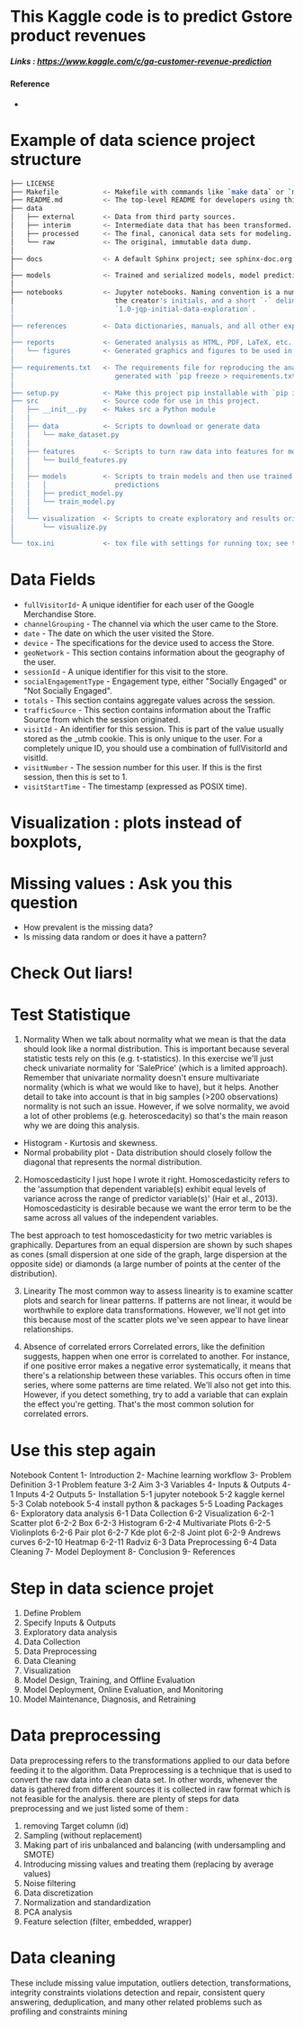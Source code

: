 # This Kaggle code is to predict Gstore product revenues 

##### Links : https://www.kaggle.com/c/ga-customer-revenue-prediction

#### Reference 
- 


# Example of data science project structure 

```sh
├── LICENSE
├── Makefile           <- Makefile with commands like `make data` or `make train`
├── README.md          <- The top-level README for developers using this project.
├── data
│   ├── external       <- Data from third party sources.
│   ├── interim        <- Intermediate data that has been transformed.
│   ├── processed      <- The final, canonical data sets for modeling.
│   └── raw            <- The original, immutable data dump.
│
├── docs               <- A default Sphinx project; see sphinx-doc.org for details
│
├── models             <- Trained and serialized models, model predictions, or model summaries
│
├── notebooks          <- Jupyter notebooks. Naming convention is a number (for ordering),
│                         the creator's initials, and a short `-` delimited description, e.g.
│                         `1.0-jqp-initial-data-exploration`.
│
├── references         <- Data dictionaries, manuals, and all other explanatory materials.
│
├── reports            <- Generated analysis as HTML, PDF, LaTeX, etc.
│   └── figures        <- Generated graphics and figures to be used in reporting
│
├── requirements.txt   <- The requirements file for reproducing the analysis environment, e.g.
│                         generated with `pip freeze > requirements.txt`
│
├── setup.py           <- Make this project pip installable with `pip install -e`
├── src                <- Source code for use in this project.
│   ├── __init__.py    <- Makes src a Python module
│   │
│   ├── data           <- Scripts to download or generate data
│   │   └── make_dataset.py
│   │
│   ├── features       <- Scripts to turn raw data into features for modeling
│   │   └── build_features.py
│   │
│   ├── models         <- Scripts to train models and then use trained models to make
│   │   │                 predictions
│   │   ├── predict_model.py
│   │   └── train_model.py
│   │
│   └── visualization  <- Scripts to create exploratory and results oriented visualizations
│       └── visualize.py
│
└── tox.ini            <- tox file with settings for running tox; see tox.testrun.org
```

# Data Fields
- `fullVisitorId`- A unique identifier for each user of the Google Merchandise Store.
- `channelGrouping` - The channel via which the user came to the Store.
- `date` - The date on which the user visited the Store.
- `device` - The specifications for the device used to access the Store.
- `geoNetwork` - This section contains information about the geography of the user.
- `sessionId` - A unique identifier for this visit to the store.
- `socialEngagementType` - Engagement type, either "Socially Engaged" or "Not Socially Engaged".
- `totals` - This section contains aggregate values across the session.
- `trafficSource` - This section contains information about the Traffic Source from which the session originated.
- `visitId` - An identifier for this session. This is part of the value usually stored as the _utmb cookie. This is only unique to the user. For a completely unique ID, you should use a combination of fullVisitorId and visitId.
- `visitNumber` - The session number for this user. If this is the first session, then this is set to 1.
- `visitStartTime` - The timestamp (expressed as POSIX time).


# Visualization : plots instead of boxplots,
 
 
# Missing values : Ask you this question 

- How prevalent is the missing data?
- Is missing data random or does it have a pattern?

# Check Out liars!


# Test Statistique

1. Normality
When we talk about normality what we mean is that the data should look like a normal distribution. This is important because several statistic tests rely on this (e.g. t-statistics). In this exercise we'll just check univariate normality for 'SalePrice' (which is a limited approach). Remember that univariate normality doesn't ensure multivariate normality (which is what we would like to have), but it helps. Another detail to take into account is that in big samples (>200 observations) normality is not such an issue. However, if we solve normality, we avoid a lot of other problems (e.g. heteroscedacity) so that's the main reason why we are doing this analysis.

- Histogram - Kurtosis and skewness. 
- Normal probability plot - Data distribution should closely follow the diagonal that represents the normal distribution.

2. Homoscedasticity
I just hope I wrote it right. Homoscedasticity refers to the 'assumption that dependent variable(s) exhibit equal levels of variance across the range of predictor variable(s)' (Hair et al., 2013). Homoscedasticity is desirable because we want the error term to be the same across all values of the independent variables.

The best approach to test homoscedasticity for two metric variables is graphically. Departures from an equal dispersion are shown by such shapes as cones (small dispersion at one side of the graph, large dispersion at the opposite side) or diamonds (a large number of points at the center of the distribution).

3. Linearity
The most common way to assess linearity is to examine scatter plots and search for linear patterns. If patterns are not linear, it would be worthwhile to explore data transformations. However, we'll not get into this because most of the scatter plots we've seen appear to have linear relationships.

4. Absence of correlated errors
Correlated errors, like the definition suggests, happen when one error is correlated to another. For instance, if one positive error makes a negative error systematically, it means that there's a relationship between these variables. This occurs often in time series, where some patterns are time related. We'll also not get into this. However, if you detect something, try to add a variable that can explain the effect you're getting. That's the most common solution for correlated errors.


# Use this step again 
Notebook Content
1- Introduction
2- Machine learning workflow
3- Problem Definition
3-1 Problem feature
3-2 Aim
3-3 Variables
4- Inputs & Outputs
4-1 Inputs
4-2 Outputs
5- Installation
5-1 jupyter notebook
5-2 kaggle kernel
5-3 Colab notebook
5-4 install python & packages
5-5 Loading Packages
6- Exploratory data analysis
6-1 Data Collection
6-2 Visualization
6-2-1 Scatter plot
6-2-2 Box
6-2-3 Histogram
6-2-4 Multivariate Plots
6-2-5 Violinplots
6-2-6 Pair plot
6-2-7 Kde plot
6-2-8 Joint plot
6-2-9 Andrews curves
6-2-10 Heatmap
6-2-11 Radviz
6-3 Data Preprocessing
6-4 Data Cleaning
7- Model Deployment
8- Conclusion
9- References


# Step in data science projet 
1. Define Problem
2. Specify Inputs & Outputs
3. Exploratory data analysis
4. Data Collection
5. Data Preprocessing
6. Data Cleaning
7. Visualization
8. Model Design, Training, and Offline Evaluation
9. Model Deployment, Online Evaluation, and Monitoring
10. Model Maintenance, Diagnosis, and Retraining


# Data preprocessing 

Data preprocessing refers to the transformations applied to our data before feeding it to the algorithm.
Data Preprocessing is a technique that is used to convert the raw data into a clean data set. In other words, whenever the data is gathered from different sources it is collected in raw format which is not feasible for the analysis. there are plenty of steps for data preprocessing and we just listed some of them :

1. removing Target column (id)
2. Sampling (without replacement)
3. Making part of iris unbalanced and balancing (with undersampling and SMOTE)
4. Introducing missing values and treating them (replacing by average values)
5. Noise filtering
6. Data discretization
7. Normalization and standardization
8. PCA analysis
9. Feature selection (filter, embedded, wrapper)

# Data cleaning 
These include missing value imputation, outliers detection, transformations, integrity constraints violations detection and repair, consistent query answering, deduplication, and many other related problems such as profiling and constraints mining
